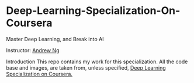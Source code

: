 # Deep-Learning-Specialization-On-Coursera

Master Deep Learning, and Break into AI

Instructor: <a href="https://www.andrewng.org/"> Andrew Ng </a>

Introduction
This repo contains my work for this specialization. All the code base and images, are taken from, unless specified, 
<a href="https://www.coursera.org/specializations/deep-learning"> Deep Learning Specialization on Coursera. </a>
